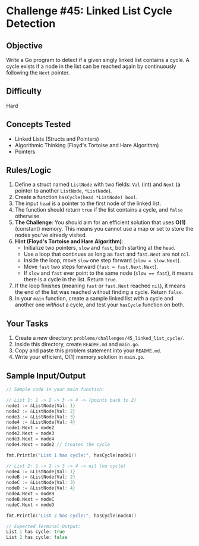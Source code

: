 # Challenge #45: Linked List Cycle Detection

## Objective
Write a Go program to detect if a given singly linked list contains a cycle. A cycle exists if a node in the list can be reached again by continuously following the `Next` pointer.

## Difficulty
Hard

## Concepts Tested
* Linked Lists (Structs and Pointers)
* Algorithmic Thinking (Floyd's Tortoise and Hare Algorithm)
* Pointers

## Rules/Logic
1.  Define a struct named `ListNode` with two fields: `Val` (int) and `Next` (a pointer to another `ListNode`, `*ListNode`).
2.  Create a function `hasCycle(head *ListNode) bool`.
3.  The input `head` is a pointer to the first node of the linked list.
4.  The function should return `true` if the list contains a cycle, and `false` otherwise.
5.  **The Challenge**: You should aim for an efficient solution that uses **O(1)** (constant) memory. This means you cannot use a map or set to store the nodes you've already visited.
6.  **Hint (Floyd's Tortoise and Hare Algorithm)**:
    * Initialize two pointers, `slow` and `fast`, both starting at the `head`.
    * Use a loop that continues as long as `fast` and `fast.Next` are not `nil`.
    * Inside the loop, move `slow` one step forward (`slow = slow.Next`).
    * Move `fast` two steps forward (`fast = fast.Next.Next`).
    * If `slow` and `fast` ever point to the same node (`slow == fast`), it means there is a cycle in the list. Return `true`.
7.  If the loop finishes (meaning `fast` or `fast.Next` reached `nil`), it means the end of the list was reached without finding a cycle. Return `false`.
8.  In your `main` function, create a sample linked list *with* a cycle and another one *without* a cycle, and test your `hasCycle` function on both.

## Your Tasks
1.  Create a new directory: `problems/challenges/45_linked_list_cycle/`.
2.  Inside this directory, create `README.md` and `main.go`.
3.  Copy and paste this problem statement into your `README.md`.
4.  Write your efficient, O(1) memory solution in `main.go`.

## Sample Input/Output

```go
// Sample code in your main function:

// List 1: 1 -> 2 -> 3 -> 4 -> (points back to 2)
node1 := &ListNode{Val: 1}
node2 := &ListNode{Val: 2}
node3 := &ListNode{Val: 3}
node4 := &ListNode{Val: 4}
node1.Next = node2
node2.Next = node3
node3.Next = node4
node4.Next = node2 // Creates the cycle

fmt.Println("List 1 has cycle:", hasCycle(node1))

// List 2: 1 -> 2 -> 3 -> 4 -> nil (no cycle)
nodeA := &ListNode{Val: 1}
nodeB := &ListNode{Val: 2}
nodeC := &ListNode{Val: 3}
nodeD := &ListNode{Val: 4}
nodeA.Next = nodeB
nodeB.Next = nodeC
nodeC.Next = nodeD

fmt.Println("List 2 has cycle:", hasCycle(nodeA))

// Expected Terminal Output:
List 1 has cycle: true
List 2 has cycle: false